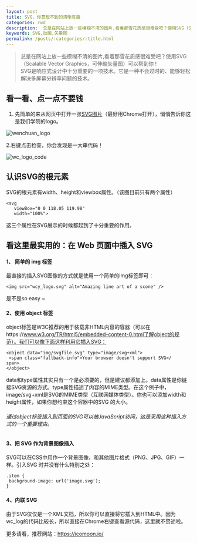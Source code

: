 ```yaml
---
layout: post
title: SVG，你意想不到的清晰有趣
categories: rwd
description:  总是在网站上放一些模糊不清的图片,看着那雪花质感很难受吧？使用SVG（Scalable Vector Graphics，可伸缩矢量图）可以帮到你 !
keywords: SVG,动画,矢量图
permalink: /posts/:categories/:title.html
---  
```


> 总是在网站上放一些模糊不清的图片,看着那雪花质感很难受吧？使用SVG（Scalable Vector Graphics，可伸缩矢量图）可以帮到你 !  
 SVG是响应式设计中十分重要的一项技术。它是一种不会过时的、能够轻松解决多屏幕分辨率问题的技术。

## 看一看、点一点不要钱
1. 先简单的来从网页中打开一张[SVG图片](http://wcy.nfu.edu.cn/wp-content/uploads/_site/wcy_logo.svg)（最好用Chrome打开），悄悄告诉你这是我们学院的logo。

![wenchuan_logo](http://wcy.nfu.edu.cn/wp-content/uploads/_site/wcy_logo.svg)  

  2.右键点击检查，你会发现是一大串代码！

![wc_logo_code](https://bingxin70aa.github.io/images/posts/web/wc_logo_code.jpg)

## 认识SVG的根元素
SVG的根元素有width、height和viewbox属性。（该图目前只有两个属性）

```
<svg
   viewBox="0 0 118.05 119.98"
   width="100%">
```

这三个属性在SVG展示的时候都起到了十分重要的作用。

## 看这里最实用的：在 Web 页面中插入 SVG 
#### 1、 简单的 img 标签
  最直接的插入SVG图像的方式就是使用一个简单的img标签即可：
```
<img src="wcy_logo.svg" alt="Amazing line art of a scone" /> 
```
是不是so easy ~

#### 2、使用 object 标签
object标签是W3C推荐的用于装载非HTML内容的容器（可以在https://www.w3.org/TR/html5/embedded-content-0.html了解object的规范）。我们可以像下面这样利用它插入SVG：   

```
<object data="img/svgfile.svg" type="image/svg+xml">
 <span class="fallback-info">Your browser doesn't support SVG</
span>
</object> 
```
data和type属性其实只有一个是必须要的，但是建议都添加上。data属性是你链接SVG资源的方式。type属性描述了内容的MIME类型。在这个例子中，image/svg+xml是SVG的MIME类型（互联网媒体类型）。你也可以添加width和height属性，如果你想约束这个容器中的SVG
的大小。  

###### 通过object标签插入到页面的SVG可以被JavaScript访问，这是采用这种插入方式的一个重要理由。
  
#### 3、把 SVG 作为背景图像插入
SVG可以在CSS中用作一个背景图像，和其他图片格式（PNG、JPG、GIF）一样。引入SVG
时并没有什么特别之处：
```
.item {
 background-image: url('image.svg');
} 
```

#### 4、内联 SVG
由于SVG仅仅是一个XML文档，所以你可以直接将它插入到HTML中。因为wc_log的代码比较长，所以直接在Chrome右键查看源代码，这里就不赘述啦。




更多请看，推荐网站：https://icomoon.io/